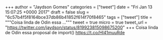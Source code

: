 
+++
author = "Jaydson Gomes"
categories = ["tweet"]
date = "Fri Jan 13 15:07:25 +0000 2017"
draft = false
slug = "6c57b4f5f8164bce37db86b41852f614f70f8465"
tags = ["tweet"]
title = """Coisa linda de Odin essa ..."""
tweet = true
micro = true
tweet_url = "https://twitter.com/jaydson/status/819923815098675200"
+++
Coisa linda de Odin essa proposal de import() https://t.co/Hl41muuRde
